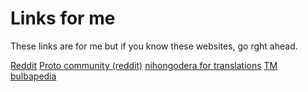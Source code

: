 # Links for me
These links are for me but if you know these websites, go rght ahead.

[Reddit](https://reddit.com) [Proto community (reddit)](https://reddit.comr/protogens) 
[nihongodera for translations](https://nihongodera.com) [TM](https://trashmail.com)
[bulbapedia](https://bulbagarden.net)

